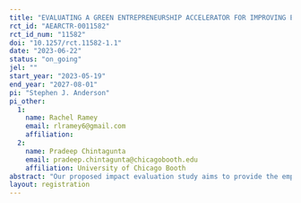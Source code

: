 ```yaml
---
title: "EVALUATING A GREEN ENTREPRENEURSHIP ACCELERATOR FOR IMPROVING ECONOMIC AND ENVIRONMENTAL OUTCOMES IN INDIA"
rct_id: "AEARCTR-0011582"
rct_id_num: "11582"
doi: "10.1257/rct.11582-1.1"
date: "2023-06-22"
status: "on_going"
jel: ""
start_year: "2023-05-19"
end_year: "2027-08-01"
pi: "Stephen J. Anderson"
pi_other:
  1:
    name: Rachel Ramey
    email: rlramey6@gmail.com
    affiliation: 
  2:
    name: Pradeep Chintagunta
    email: pradeep.chintagunta@chicagobooth.edu
    affiliation: University of Chicago Booth
abstract: "Our proposed impact evaluation study aims to provide the empirical evidence to determine if green accelerators are successful and scalable. This is a randomized controlled field experiment that allows for causal examination of combining multiple interventions into one business support program. "
layout: registration
---
```


